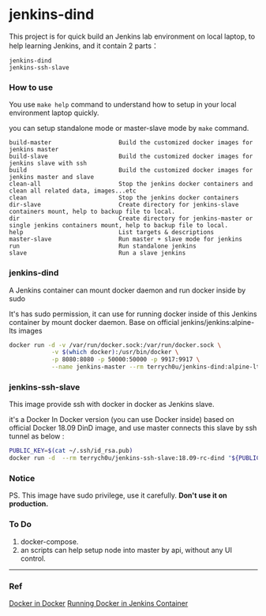 # jenkins-dind
This project is for quick build an Jenkins lab environment on local laptop, to help learning Jenkins, and it contain 2 parts： 

```
jenkins-dind
jenkins-ssh-slave
```

### How to use

You use `make help` command to understand how to setup in your local environment laptop quickly.

you can setup standalone mode or master-slave mode by `make` command.

```
build-master                   Build the customized docker images for jenkins master
build-slave                    Build the customized docker images for jenkins slave with ssh
build                          Build the customized docker images for jenkins master and slave
clean-all                      Stop the jenkins docker containers and clean all related data, images...etc
clean                          Stop the jenkins docker containers
dir-slave                      Create directory for jenkins-slave containers mount, help to backup file to local.
dir                            Create directory for jenkins-master or single jenkins containers mount, help to backup file to local.
help                           List targets & descriptions
master-slave                   Run master + slave mode for jenkins
run                            Run standalone jenkins
slave                          Run a slave jenkins
```


### jenkins-dind
A Jenkins container can mount docker daemon and run docker inside by sudo

It's has sudo permission, it can use for running docker inside of this Jenkins container by mount docker daemon.
Base on official jenkins/jenkins:alpine-lts images

```bash
docker run -d -v /var/run/docker.sock:/var/run/docker.sock \
            -v $(which docker):/usr/bin/docker \
            -p 8080:8080 -p 50000:50000 -p 9917:9917 \
            --name jenkins-master --rm terrych0u/jenkins-dind:alpine-lts-2.138.2
```

### jenkins-ssh-slave
This image provide ssh with docker in docker as Jenkins slave.

it's a Docker In Docker version (you can use Docker inside) based on official Docker 18.09 DinD image, and use master connects this slave by ssh tunnel as below :

```bash
PUBLIC_KEY=$(cat ~/.ssh/id_rsa.pub)
docker run -d  --rm terrych0u/jenkins-ssh-slave:18.09-rc-dind "${PUBLIC_KEY}"
```

### Notice
PS. This image have sudo privilege, use it carefully. **Don't use it on production.**


### To Do
1. docker-compose.
2. an scripts can help setup node into master by api, without any UI control.

---
### Ref
[Docker in Docker](https://github.com/jpetazzo/dind)
[Running Docker in Jenkins Container](https://container-solutions.com/running-docker-in-jenkins-in-docker/)
